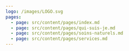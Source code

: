 ```yaml
---
logo: /images/LOGO.svg
pages:
  - page: src/content/pages/index.md
  - page: src/content/pages/qui-suis-je.md
  - page: src/content/pages/soins-naturels.md
  - page: src/content/pages/services.md
---
```


